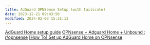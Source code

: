 ```yaml
---
title: AdGuard OPNSense Setup (with tailscale)
date: 2023-12-21 09:43:50
modified: 2024-02-03 15:31:13
---
```


[AdGuard Home setup guide](https://forum.opnsense.org/index.php?topic=22162.msg146626#msg146626)
[OPNsense + Adguard Home + Unbound : r/opnsense](https://www.reddit.com/r/opnsense/comments/xnni96/opnsense_adguard_home_unbound/) 
[[How To] Set up AdGuard Home on OPNsense](https://0x2142.com/how-to-set-up-adguard-on-opnsense/) 

